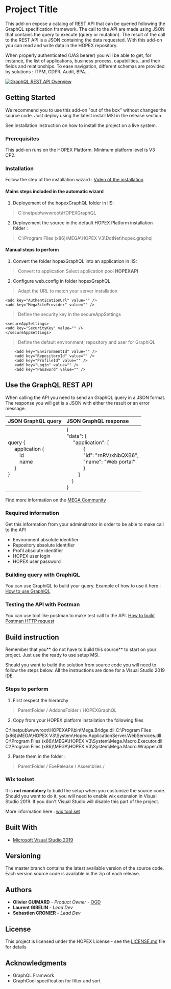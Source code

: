 # Project Title

This add-on expose a catalog of REST API that can be queried following the GraphQL specification framework. The call to the API are made using JSON that contains the query to execute (query or mutation). The result of the call to the REST API is a JSON containing the data requested. With this add-on you can read and write data in the HOPEX repository.

When properly authenticated (UAS bearer) you will be able to get, for instance, the list of applications, business process, capabilities...and their fields and relationships. To ease navigation, different schemas are provided by solutions : ITPM, GDPR, Audit, BPA...

[![GraphQL REST API Overview](http://img.youtube.com/vi/uI6ZRsOQdlk/0.jpg)](http://www.youtube.com/watch?v=uI6ZRsOQdlk "GraphQL REST API Overview")

## Getting Started

We recommend you to use this add-on "out of the box" without changes the source code. Just deploy using the latest install MSI in the release section.

See installation instruction on how to install the project on a live system.

### Prerequisites

This add-on runs on the HOPEX Platform. Minimum platform level is V3 CP2.

### Installation

Follow the step of the installation wizard : [Video of the installation](https://youtu.be/80BNrmm64gc "Video of the installation")

#### Mains steps included in the automatic wizard
1. Deployement of the hopexGraphQL folder in IIS:
> C:\inetpub\wwwroot\HOPEXGraphQL
2. Deployement the source in the default HOPEX Platform installation folder :
> C:\Program Files (x86)\MEGA\HOPEX V3\DotNet\hopex.graphql

#### Manual steps to perform

1. Convert the folder hopexGraphQL into an application in IIS:
> Convert to application
> Select application pool **HOPEXAPI**

2. Configure web.config in folder hopexGraphQL
>Adapt the URL to match your server installation
```
<add key="AuthenticationUrl" value="" />
<add key="MegaSiteProvider" value="" />
```
>Define the security key in the secureAppSettings
```
<secureAppSettings>
<add key="SecurityKey" value="" />
</secureAppSettings>
```
>Define the default environment, repository and user for GraphiQL
```
    <add key="EnvironmentId" value="" />
    <add key="RepositoryId" value="" />
    <add key="ProfileId" value="" />
    <add key="Login" value="" />
    <add key="Password" value="" />
```
## Use the GraphQL REST API

When calling the API you need to send an GraphQL query in a JSON format. The response you will get is a JSON with either the result or an error message. 

| JSON GraphQL query | JSON GraphQL response |
| :------------ | :------------- |
| query { </br>&emsp; application { </br> &emsp;&emsp; id </br>&emsp;&emsp; name  </br> &emsp; } </br>}  | { </br> "data": { </br> &emsp; "application": [ </br>&emsp;&emsp;&emsp; { </br>&emsp;&emsp;&emsp; "id": "rnRV)xNbQXB6", </br>&emsp;&emsp;&emsp; "name": "Web portal" </br>&emsp;&emsp;&emsp; } </br> &emsp;&emsp; ] </br>&emsp;} </br>} |

Find more information on the [MEGA Community](https://community.mega.com/ "MEGA Community")


### Required information

Get this information from your adminsitrator in order to be able to make call to the API
- Environment absolute identifier
- Repository absolute identifier
- Profil absolute identifier
- HOPEX user login
- HOPEX user password

### Building query with GraphiQL

You can use GraphiQL to build your query. Example of how to use it here : [How to use GraphiQL](https://youtu.be/oBGdII-sCuw "How to use GraphiQL")

### Testing the API with Postman

You can use tool like postman to make test call to the API. [How to build Postman HTTP request](https://youtu.be/3xgesyYCXsw "How to build Postman HTTP request")


## Build instruction

Remember that you** do not have to build this source** to start on your project. Just use the ready to use setup MSI.

Should you want to build the solution from source code you will need to follow the steps below. All the instructions are done for a Visual Studio 2019 IDE.

### Steps to perform

1. First respect the hierarchy
> ParentFolder / AddonsFolder / HOPEXGraphQL

2. Copy from your HOPEX platform installation the following files
> 
   C:\inetpub\wwwroot\HOPEXAPI\bin\Mega.Bridge.dll
    C:\Program Files (x86)\MEGA\HOPEX V3\System\Hopex.ApplicationServer.WebServices.dll
    C:\Program Files (x86)\MEGA\HOPEX V3\System\Mega.Macro.Executor.dll
    C:\Program Files (x86)\MEGA\HOPEX V3\System\Mega.Macro.Wrapper.dll

3. Paste them in the folder :
> ParentFolder / ExeRelease / Assemblies /

### Wix toolset

It is **not mandatory** to build the setup when you customize the source code. Should you want to do it, you will need to enable wix extension in Visual Studio 2019. If you don't Visual Studio will disable this part of the project.

More information here : [wix tool set](https://wixtoolset.org "wix tool set")

## Built With

* [Microsoft Visual Studio 2019](https://visualstudio.microsoft.com/ "Microsoft Visual Studio 2019")

## Versioning

The master branch contains the latest available version of the source code. Each version source code is available in the zip of each release.

## Authors

* **Olivier GUIMARD** - *Product Owner* - [OGD](https://github.com/oguimardmega "OGD")
* **Laurent GIBELIN** - *Lead Dev*
* **Sebastien CRONIER** - *Lead Dev* 

## License

This project is licensed under the HOPEX License - see the [LICENSE.md](LICENSE.md) file for details

## Acknowledgments

* GraphQL Framwork
* GraphCool specification for filter and sort


